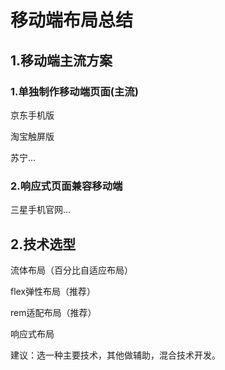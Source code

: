 # 移动端布局总结

## 	1.移动端主流方案

### 		1.单独制作移动端页面(主流)

京东手机版

淘宝触屏版

苏宁...

### 		2.响应式页面兼容移动端

三星手机官网...

## 	2.技术选型

流体布局（百分比自适应布局）

flex弹性布局（推荐）

rem适配布局（推荐）

响应式布局

建议：选一种主要技术，其他做辅助，混合技术开发。